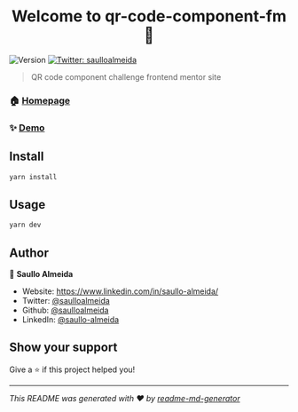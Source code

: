 <h1 align="center">Welcome to qr-code-component-fm 👋</h1>
<p>
  <img alt="Version" src="https://img.shields.io/badge/version-0.0.0-blue.svg?cacheSeconds=2592000" />
  <a href="https://twitter.com/saulloalmeida" target="_blank">
    <img alt="Twitter: saulloalmeida" src="https://img.shields.io/twitter/follow/saulloalmeida.svg?style=social" />
  </a>
</p>

> QR code component challenge frontend mentor site

### 🏠 [Homepage](.)

### ✨ [Demo](.)

## Install

```sh
yarn install
```

## Usage

```sh
yarn dev
```

## Author

👤 **Saullo Almeida**

* Website: https://www.linkedin.com/in/saullo-almeida/
* Twitter: [@saulloalmeida](https://twitter.com/saulloalmeida)
* Github: [@saulloalmeida](https://github.com/saulloalmeida)
* LinkedIn: [@saullo-almeida](https://linkedin.com/in/saullo-almeida)

## Show your support

Give a ⭐️ if this project helped you!

***
_This README was generated with ❤️ by [readme-md-generator](https://github.com/kefranabg/readme-md-generator)_